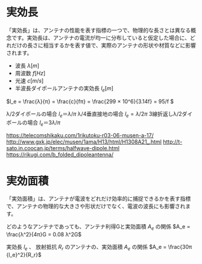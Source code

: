 # 実効長
「実効長」は、アンテナの性能を表す指標の一つで、物理的な長さとは異なる概念です。実効長は、アンテナの電流が均一に分布していると仮定した場合に、どれだけの長さに相当するかを表す値で、実際のアンテナの形状や材質などに影響されます。

- 波長 $λ [m]$
- 周波数 $f [Hz]$
- 光速 $c [m/s]$
- 半波長ダイポールアンテナの実効長 $l_e [m]$

$l_e = \frac{λ}{π} = \frac{c}{fπ} = \frac{299 × 10^6}{3.14f} = 95/f $

λ/2ダイポールの場合 $l_e ＝ λ/π$
λ/4垂直接地の場合 $l_e = λ/2π$
3線折返しλ/2ダイポールの場合 $l_e ＝ 3λ/π$

https://telecomshikaku.com/1rikutoku-r03-06-musen-a-17/
http://www.gxk.jp/elec/musen/1ama/H13/html/H1308A21_.html
http://t-sato.in.coocan.jp/terms/halfwave-dipole.html
https://rikugi.com/b_folded_dipoleantenna/


# 実効面積
「実効面積」は、アンテナが電波をどれだけ効率的に捕捉できるかを表す指標で、アンテナの物理的な大きさや形状だけでなく、電波の波長にも影響されます。﻿

どのようなアンテナであっても、アンテナ利得Gと実効面積 $A_e$ の関係
$A_e = \frac{λ^2}{4π}G = 0.08 λ^2G$

実効長 $l_e$ 、 放射抵抗 $R_r$ のアンテナの、実効面積 $A_e$ の関係
$A_e = \frac{30π {l_e}^2}{R_r}$
